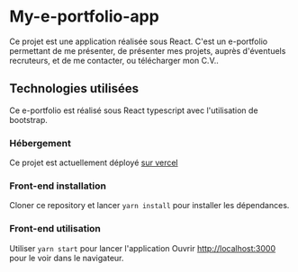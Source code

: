 # My-e-portfolio-app #

Ce projet est une application réalisée sous React. C'est un e-portfolio permettant de me présenter, de présenter mes projets, auprès d'éventuels recruteurs, et de me contacter, ou télécharger mon C.V..

## Technologies utilisées

Ce e-portfolio est réalisé sous React typescript avec l'utilisation de bootstrap.

### Hébergement

Ce projet est actuellement déployé [sur vercel](https://github.com/Kguie/GC-app-back-order-ts.git)

### Front-end installation 

Cloner ce repository et lancer `yarn install` pour installer les dépendances.

### Front-end utilisation 

Utiliser  `yarn start` pour lancer l'application
Ouvrir [http://localhost:3000](http://localhost:3000) pour le  voir dans le navigateur.